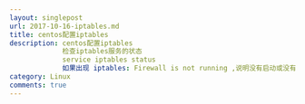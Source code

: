 ```yaml
---
layout: singlepost
url: 2017-10-16-iptables.md
title: centos配置iptables
description: centos配置iptables
             检查iptables服务的状态
             service iptables status
             如果出现 iptables: Firewall is not running ,说明没有启动或没有规则
category: Linux
comments: true
---
```


